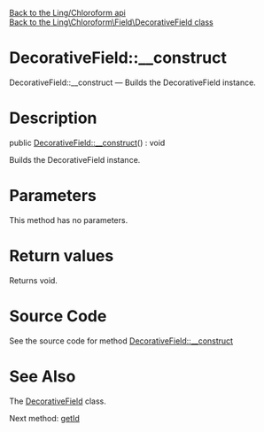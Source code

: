 [Back to the Ling/Chloroform api](https://github.com/lingtalfi/Chloroform/blob/master/doc/api/Ling/Chloroform.md)<br>
[Back to the Ling\Chloroform\Field\DecorativeField class](https://github.com/lingtalfi/Chloroform/blob/master/doc/api/Ling/Chloroform/Field/DecorativeField.md)


DecorativeField::__construct
================



DecorativeField::__construct — Builds the DecorativeField instance.




Description
================


public [DecorativeField::__construct](https://github.com/lingtalfi/Chloroform/blob/master/doc/api/Ling/Chloroform/Field/DecorativeField/__construct.md)() : void




Builds the DecorativeField instance.




Parameters
================

This method has no parameters.


Return values
================

Returns void.








Source Code
===========
See the source code for method [DecorativeField::__construct](https://github.com/lingtalfi/Chloroform/blob/master/Field/DecorativeField.php#L50-L53)


See Also
================

The [DecorativeField](https://github.com/lingtalfi/Chloroform/blob/master/doc/api/Ling/Chloroform/Field/DecorativeField.md) class.

Next method: [getId](https://github.com/lingtalfi/Chloroform/blob/master/doc/api/Ling/Chloroform/Field/DecorativeField/getId.md)<br>

